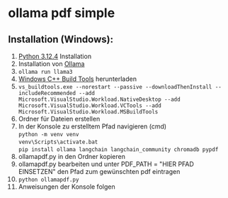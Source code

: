 # ollama pdf simple

## Installation (Windows):

1. [Python 3.12.4](https://www.python.org/downloads/) Installation
2. Installation von [Ollama](https://ollama.com/)
3. `ollama run llama3`
4. [Windows C++ Build Tools](https://visualstudio.microsoft.com/de/downloads/#build-tools-for-visual-studio-2022) herunterladen
5. `vs_buildtools.exe --norestart --passive --downloadThenInstall --includeRecommended --add Microsoft.VisualStudio.Workload.NativeDesktop --add Microsoft.VisualStudio.Workload.VCTools --add Microsoft.VisualStudio.Workload.MSBuildTools`
6. Ordner für Dateien erstellen
7. In der Konsole zu erstelltem Pfad navigieren (cmd)\
`python -m venv venv`\
`venv\Scripts\activate.bat`\
`pip install ollama langchain langchain_community chromadb pypdf`
8. ollamapdf.py in den Ordner kopieren
9. ollamapdf.py bearbeiten und unter PDF_PATH = "HIER PFAD EINSETZEN" den Pfad zum gewünschten pdf eintragen
10. `python ollamapdf.py`
11. Anweisungen der Konsole folgen
